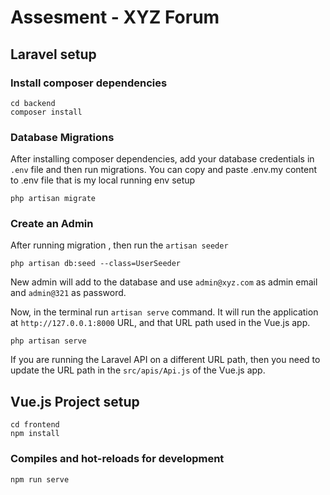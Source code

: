 # Assesment - XYZ Forum


## Laravel setup

### Install composer dependencies

```
cd backend
composer install
```

### Database Migrations

After installing composer dependencies, add your database credentials in `.env` file and then run migrations.
You can copy and paste .env.my content to .env file that is my local running env setup

```
php artisan migrate
```
### Create an Admin

After running migration , then run the `artisan seeder`

```
php artisan db:seed --class=UserSeeder
```
New admin will add to the database and use `admin@xyz.com` as admin email and `admin@321` as password.

Now, in the terminal run `artisan serve` command. It will run the application at `http://127.0.0.1:8000` URL, and that URL path used in the Vue.js app.

```
php artisan serve
```

If you are running the Laravel API on a different URL path, then you need to update the URL path in the `src/apis/Api.js` of the Vue.js app.

## Vue.js Project setup

```
cd frontend
npm install
```

### Compiles and hot-reloads for development

```
npm run serve
```
